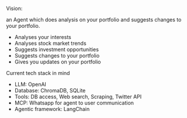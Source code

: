 Vision:

an Agent which does analysis on your portfolio and suggests changes to your portfolio.

- Analyses your interests
- Analyses stock market trends
- Suggests investment opportunities
- Suggests changes to your portfolio
- Gives you updates on your portfolio 

Current tech stack in mind

- LLM: OpenAI
- Database: ChromaDB, SQLite
- Tools: DB access, Web search, Scraping, Twitter API
- MCP: Whatsapp for agent to user communication
- Agentic framework: LangChain




